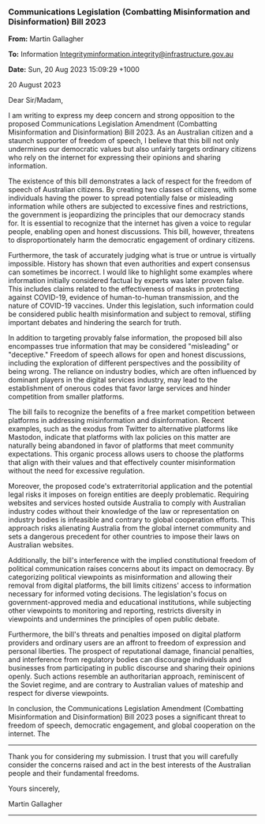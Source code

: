### Communications Legislation (Combatting Misinformation and Disinformation) Bill 2023

**From:** Martin Gallagher

**To:** Information [Integritym<information.integrity@infrastructure.gov.au>](mailto:information.integrity@infrastructure.gov.au)

**Date:** Sun, 20 Aug 2023 15:09:29 +1000

20 August 2023

Dear Sir/Madam,

I am writing to express my deep concern and strong opposition to the proposed Communications Legislation
Amendment (Combatting Misinformation and Disinformation) Bill 2023. As an Australian citizen and a staunch
supporter of freedom of speech, I believe that this bill not only undermines our democratic values but also unfairly
targets ordinary citizens who rely on the internet for expressing their opinions and sharing information.

The existence of this bill demonstrates a lack of respect for the freedom of speech of Australian citizens. By creating
two classes of citizens, with some individuals having the power to spread potentially false or misleading information
while others are subjected to excessive fines and restrictions, the government is jeopardizing the principles that our
democracy stands for. It is essential to recognize that the internet has given a voice to regular people, enabling open
and honest discussions. This bill, however, threatens to disproportionately harm the democratic engagement of
ordinary citizens.

Furthermore, the task of accurately judging what is true or untrue is virtually impossible. History has shown that even
authorities and expert consensus can sometimes be incorrect. I would like to highlight some examples where
information initially considered factual by experts was later proven false. This includes claims related to the
effectiveness of masks in protecting against COVID-19, evidence of human-to-human transmission, and the nature of
COVID-19 vaccines. Under this legislation, such information could be considered public health misinformation and
subject to removal, stifling important debates and hindering the search for truth.

In addition to targeting provably false information, the proposed bill also encompasses true information that may be
considered "misleading" or "deceptive." Freedom of speech allows for open and honest discussions, including the
exploration of different perspectives and the possibility of being wrong. The reliance on industry bodies, which are
often influenced by dominant players in the digital services industry, may lead to the establishment of onerous codes
that favor large services and hinder competition from smaller platforms.

The bill fails to recognize the benefits of a free market competition between platforms in addressing misinformation
and disinformation. Recent examples, such as the exodus from Twitter to alternative platforms like Mastodon, indicate
that platforms with lax policies on this matter are naturally being abandoned in favor of platforms that meet community
expectations. This organic process allows users to choose the platforms that align with their values and that
effectively counter misinformation without the need for excessive regulation.

Moreover, the proposed code's extraterritorial application and the potential legal risks it imposes on foreign entities
are deeply problematic. Requiring websites and services hosted outside Australia to comply with Australian industry
codes without their knowledge of the law or representation on industry bodies is infeasible and contrary to global
cooperation efforts. This approach risks alienating Australia from the global internet community and sets a dangerous
precedent for other countries to impose their laws on Australian websites.

Additionally, the bill's interference with the implied constitutional freedom of political communication raises concerns
about its impact on democracy. By categorizing political viewpoints as misinformation and allowing their removal from
digital platforms, the bill limits citizens' access to information necessary for informed voting decisions. The legislation's
focus on government-approved media and educational institutions, while subjecting other viewpoints to monitoring
and reporting, restricts diversity in viewpoints and undermines the principles of open public debate.

Furthermore, the bill's threats and penalties imposed on digital platform providers and ordinary users are an affront to
freedom of expression and personal liberties. The prospect of reputational damage, financial penalties, and
interference from regulatory bodies can discourage individuals and businesses from participating in public discourse
and sharing their opinions openly. Such actions resemble an authoritarian approach, reminiscent of the Soviet regime,
and are contrary to Australian values of mateship and respect for diverse viewpoints.

In conclusion, the Communications Legislation Amendment (Combatting Misinformation and Disinformation) Bill 2023
poses a significant threat to freedom of speech, democratic engagement, and global cooperation on the internet. The


-----

Thank you for considering my submission. I trust that you will carefully consider the concerns raised and act in the
best interests of the Australian people and their fundamental freedoms.

Yours sincerely,

Martin Gallagher


-----

